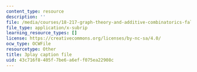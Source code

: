 ```yaml
---
content_type: resource
description: ''
file: /media/courses/18-217-graph-theory-and-additive-combinatorics-fall-2019/43c716f8405f7be6a6eff075ea22908c_4LYom0ekars.srt
file_type: application/x-subrip
learning_resource_types: []
license: https://creativecommons.org/licenses/by-nc-sa/4.0/
ocw_type: OCWFile
resourcetype: Other
title: 3play caption file
uid: 43c716f8-405f-7be6-a6ef-f075ea22908c
---
```

